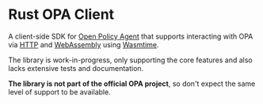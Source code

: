# Rust OPA Client

A client-side SDK for [Open Policy Agent](https://www.openpolicyagent.org/) that supports interacting with OPA via [HTTP](https://www.openpolicyagent.org/docs/latest/integration/#integrating-with-the-rest-api) and [WebAssembly](https://www.openpolicyagent.org/docs/latest/wasm/) using [Wasmtime](https://docs.wasmtime.dev/introduction.html).

The library is work-in-progress, only supporting the core features and also lacks extensive tests and documentation.

**The library is not part of the official OPA project**, so don't expect the same level of support to be available.
